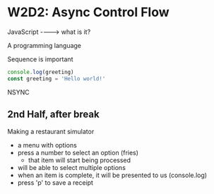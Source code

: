 # W2D2: Async Control Flow

JavaScript ----> what is it?

A programming language

Sequence is important

```js
console.log(greeting)
const greeting = 'Hello world!'

```

NSYNC

## 2nd Half, after break

Making a restaurant simulator

- a menu with options
- press a number to select an option (fries)
  - that item will start being processed
- will be able to select multiple options
- when an item is complete, it will be presented to us (console.log)
- press 'p' to save a receipt